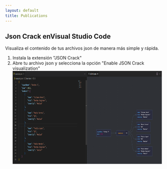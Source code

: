 ```yaml
---
layout: default
title: Publications
---
```


## Json Crack enVisual Studio Code
Visualiza el contenido de tus archivos json de manera más simple y rápida.

1. Instala la extensión "JSON Crack"
2. Abre tu archivo json y selecciona la opción "Enable JSON Crack visualization"
<code><img height="300" src="../../images/jsoncrack-example.PNG"></code>
